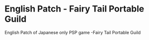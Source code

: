 # English Patch - Fairy Tail Portable Guild
English Patch of Japanese only PSP game -Fairy Tail Portable Guild
